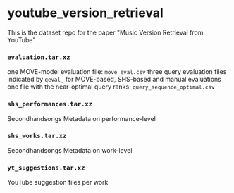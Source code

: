 # youtube_version_retrieval
This is the dataset repo for the paper "Music Version Retrieval from YouTube"

### `evaluation.tar.xz`
one MOVE-model evaluation file: `move_eval.csv`
three query evaluation files indicated by `qeval_` for MOVE-based, SHS-based and manual evaluations
one file with the near-optimal query ranks: `query_sequence_optimal.csv`


### `shs_performances.tar.xz` 
Secondhandsongs Metadata on performance-level

### `shs_works.tar.xz`
Secondhandsongs Metadata on work-level

### `yt_suggestions.tar.xz`
YouTube suggestion files per work

